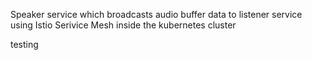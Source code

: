 Speaker service which broadcasts audio buffer data to listener service using Istio Serivice Mesh inside the kubernetes cluster

testing 
